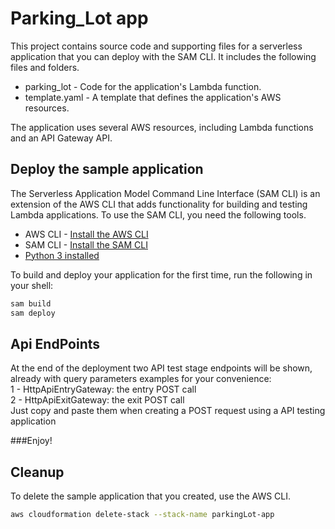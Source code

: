 # Parking_Lot app

This project contains source code and supporting files for a serverless application that you can deploy with the SAM CLI. It includes the following files and folders.

- parking_lot - Code for the application's Lambda function.
- template.yaml - A template that defines the application's AWS resources.

The application uses several AWS resources, including Lambda functions and an API Gateway API. 

## Deploy the sample application

The Serverless Application Model Command Line Interface (SAM CLI) is an extension of the AWS CLI that adds functionality for building and testing Lambda applications. 
To use the SAM CLI, you need the following tools.

* AWS CLI -  [Install the AWS CLI](https://docs.aws.amazon.com/cli/latest/userguide/getting-started-install.html)
* SAM CLI - [Install the SAM CLI](https://docs.aws.amazon.com/serverless-application-model/latest/developerguide/serverless-sam-cli-install.html)
* [Python 3 installed](https://www.python.org/downloads/)

To build and deploy your application for the first time, run the following in your shell:

```bash
sam build 
sam deploy 
```

## Api EndPoints
At the end of the deployment two API test stage endpoints will be shown, already with query parameters examples for your convenience:<br/>
1 - HttpApiEntryGateway:  the entry POST call <br/>
2 - HttpApiExitGateway: the exit POST call <br/>
Just copy and paste them when creating a POST request using a API testing application 

###Enjoy!
## Cleanup

To delete the sample application that you created, use the AWS CLI.
```bash
aws cloudformation delete-stack --stack-name parkingLot-app
```

